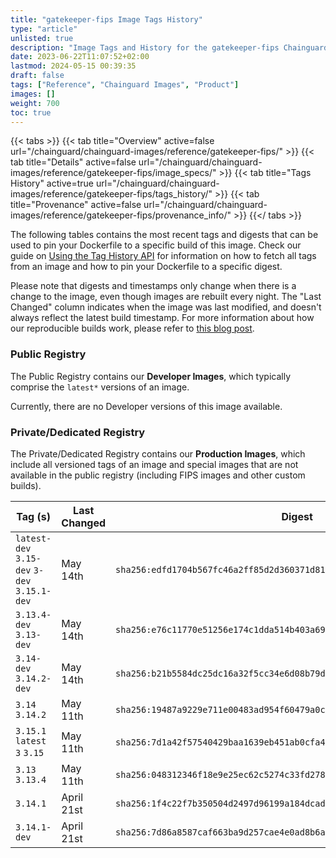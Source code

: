 ```yaml
---
title: "gatekeeper-fips Image Tags History"
type: "article"
unlisted: true
description: "Image Tags and History for the gatekeeper-fips Chainguard Image"
date: 2023-06-22T11:07:52+02:00
lastmod: 2024-05-15 00:39:35
draft: false
tags: ["Reference", "Chainguard Images", "Product"]
images: []
weight: 700
toc: true
---
```


{{< tabs >}}
{{< tab title="Overview" active=false url="/chainguard/chainguard-images/reference/gatekeeper-fips/" >}}
{{< tab title="Details" active=false url="/chainguard/chainguard-images/reference/gatekeeper-fips/image_specs/" >}}
{{< tab title="Tags History" active=true url="/chainguard/chainguard-images/reference/gatekeeper-fips/tags_history/" >}}
{{< tab title="Provenance" active=false url="/chainguard/chainguard-images/reference/gatekeeper-fips/provenance_info/" >}}
{{</ tabs >}}

The following tables contains the most recent tags and digests that can be used to pin your Dockerfile to a specific build of this image. Check our guide on [Using the Tag History API](/chainguard/chainguard-images/using-the-tag-history-api/) for information on how to fetch all tags from an image and how to pin your Dockerfile to a specific digest.

Please note that digests and timestamps only change when there is a change to the image, even though images are rebuilt every night. The "Last Changed" column indicates when the image was last modified, and doesn't always reflect the latest build timestamp. For more information about how our reproducible builds work, please refer to [this blog post](https://www.chainguard.dev/unchained/reproducing-chainguards-reproducible-image-builds).

### Public Registry
The Public Registry contains our **Developer Images**, which typically comprise the `latest*` versions of an image.

Currently, there are no Developer versions of this image available.

### Private/Dedicated Registry
The Private/Dedicated Registry contains our **Production Images**, which include all versioned tags of an image and special images that are not available in the public registry (including FIPS images and other custom builds).

| Tag (s)                                       | Last Changed | Digest                                                                    |
|-----------------------------------------------|--------------|---------------------------------------------------------------------------|
|  `latest-dev` `3.15-dev` `3-dev` `3.15.1-dev` | May 14th     | `sha256:edfd1704b567fc46a2ff85d2d360371d81f88d3c01bdc93107bfa5060e098232` |
|  `3.13.4-dev` `3.13-dev`                      | May 14th     | `sha256:e76c11770e51256e174c1dda514b403a6991c3e4790e25891d5d5a3681ae8409` |
|  `3.14-dev` `3.14.2-dev`                      | May 14th     | `sha256:b21b5584dc25dc16a32f5cc34e6d08b79dd5d90e0c294d0b2afae24f8b7ef120` |
|  `3.14` `3.14.2`                              | May 11th     | `sha256:19487a9229e711e00483ad954f60479a0c16a41060432a12090892a0d7b13aaf` |
|  `3.15.1` `latest` `3` `3.15`                 | May 11th     | `sha256:7d1a42f57540429baa1639eb451ab0cfa4b71379f25f6418e6e6cd45d6164588` |
|  `3.13` `3.13.4`                              | May 11th     | `sha256:048312346f18e9e25ec62c5274c33fd278c7b58a8af86047ff638162cfdec8ea` |
|  `3.14.1`                                     | April 21st   | `sha256:1f4c22f7b350504d2497d96199a184dcad9d1d7fdf1c7def468940a61556d631` |
|  `3.14.1-dev`                                 | April 21st   | `sha256:7d86a8587caf663ba9d257cae4e0ad8b6afe2d5d3eb914bd8727f258d55ab16f` |

